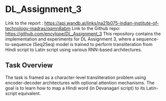 # DL_Assignment_3
Link to the report : https://api.wandb.ai/links/na21b075-indian-institute-of-technology-madras/qqmn8abm
Link to the Github repo: https://github.com/encylope/DL_Assignment_3
This repository contains the implementation and experiments for DL Assignment 3, where a sequence-to-sequence (Seq2Seq) model is trained to perform transliteration from Hindi script to Latin script using various RNN-based architectures.
## Task Overview
The task is framed as a character-level transliteration problem using encoder-decoder architectures with optional attention mechanisms. The goal is to learn how to map a Hindi word (in Devanagari script) to its Latin-script equivalent.
